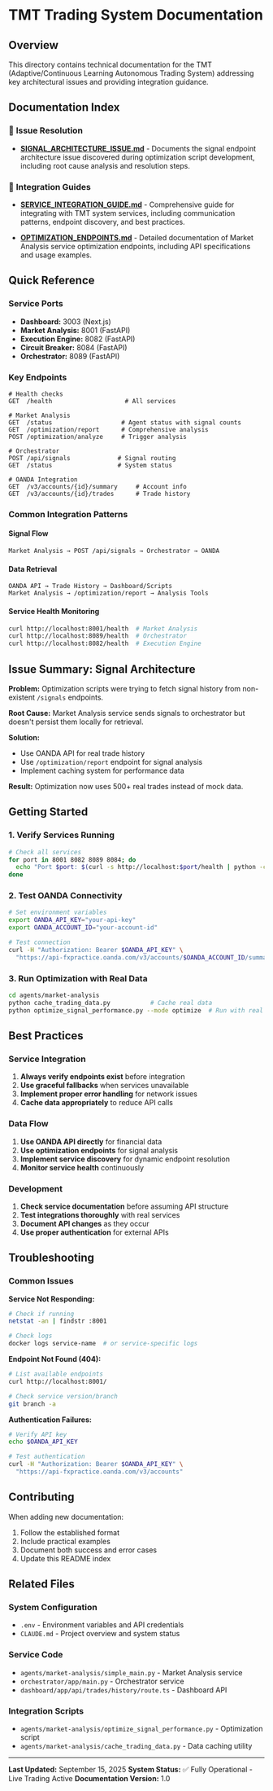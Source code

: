 # TMT Trading System Documentation

## Overview

This directory contains technical documentation for the TMT (Adaptive/Continuous Learning Autonomous Trading System) addressing key architectural issues and providing integration guidance.

## Documentation Index

### 🚨 **Issue Resolution**
- **[SIGNAL_ARCHITECTURE_ISSUE.md](SIGNAL_ARCHITECTURE_ISSUE.md)** - Documents the signal endpoint architecture issue discovered during optimization script development, including root cause analysis and resolution steps.

### 🔧 **Integration Guides**
- **[SERVICE_INTEGRATION_GUIDE.md](SERVICE_INTEGRATION_GUIDE.md)** - Comprehensive guide for integrating with TMT system services, including communication patterns, endpoint discovery, and best practices.

- **[OPTIMIZATION_ENDPOINTS.md](OPTIMIZATION_ENDPOINTS.md)** - Detailed documentation of Market Analysis service optimization endpoints, including API specifications and usage examples.

## Quick Reference

### Service Ports
- **Dashboard:** 3003 (Next.js)
- **Market Analysis:** 8001 (FastAPI)
- **Execution Engine:** 8082 (FastAPI)
- **Circuit Breaker:** 8084 (FastAPI)
- **Orchestrator:** 8089 (FastAPI)

### Key Endpoints
```
# Health checks
GET  /health                    # All services

# Market Analysis
GET  /status                   # Agent status with signal counts
GET  /optimization/report      # Comprehensive analysis
POST /optimization/analyze     # Trigger analysis

# Orchestrator
POST /api/signals             # Signal routing
GET  /status                  # System status

# OANDA Integration
GET  /v3/accounts/{id}/summary     # Account info
GET  /v3/accounts/{id}/trades      # Trade history
```

### Common Integration Patterns

#### Signal Flow
```
Market Analysis → POST /api/signals → Orchestrator → OANDA
```

#### Data Retrieval
```
OANDA API → Trade History → Dashboard/Scripts
Market Analysis → /optimization/report → Analysis Tools
```

#### Service Health Monitoring
```bash
curl http://localhost:8001/health  # Market Analysis
curl http://localhost:8089/health  # Orchestrator
curl http://localhost:8082/health  # Execution Engine
```

## Issue Summary: Signal Architecture

**Problem:** Optimization scripts were trying to fetch signal history from non-existent `/signals` endpoints.

**Root Cause:** Market Analysis service sends signals to orchestrator but doesn't persist them locally for retrieval.

**Solution:**
- Use OANDA API for real trade history
- Use `/optimization/report` endpoint for signal analysis
- Implement caching system for performance data

**Result:** Optimization now uses 500+ real trades instead of mock data.

## Getting Started

### 1. Verify Services Running
```bash
# Check all services
for port in 8001 8082 8089 8084; do
  echo "Port $port: $(curl -s http://localhost:$port/health | python -c "import sys,json; print(json.load(sys.stdin)['status'])" 2>/dev/null || echo 'Not responding')"
done
```

### 2. Test OANDA Connectivity
```bash
# Set environment variables
export OANDA_API_KEY="your-api-key"
export OANDA_ACCOUNT_ID="your-account-id"

# Test connection
curl -H "Authorization: Bearer $OANDA_API_KEY" \
  "https://api-fxpractice.oanda.com/v3/accounts/$OANDA_ACCOUNT_ID/summary"
```

### 3. Run Optimization with Real Data
```bash
cd agents/market-analysis
python cache_trading_data.py           # Cache real data
python optimize_signal_performance.py --mode optimize  # Run with real data
```

## Best Practices

### Service Integration
1. **Always verify endpoints exist** before integration
2. **Use graceful fallbacks** when services unavailable
3. **Implement proper error handling** for network issues
4. **Cache data appropriately** to reduce API calls

### Data Flow
1. **Use OANDA API directly** for financial data
2. **Use optimization endpoints** for signal analysis
3. **Implement service discovery** for dynamic endpoint resolution
4. **Monitor service health** continuously

### Development
1. **Check service documentation** before assuming API structure
2. **Test integrations thoroughly** with real services
3. **Document API changes** as they occur
4. **Use proper authentication** for external APIs

## Troubleshooting

### Common Issues

**Service Not Responding:**
```bash
# Check if running
netstat -an | findstr :8001

# Check logs
docker logs service-name  # or service-specific logs
```

**Endpoint Not Found (404):**
```bash
# List available endpoints
curl http://localhost:8001/

# Check service version/branch
git branch -a
```

**Authentication Failures:**
```bash
# Verify API key
echo $OANDA_API_KEY

# Test authentication
curl -H "Authorization: Bearer $OANDA_API_KEY" \
  "https://api-fxpractice.oanda.com/v3/accounts"
```

## Contributing

When adding new documentation:
1. Follow the established format
2. Include practical examples
3. Document both success and error cases
4. Update this README index

## Related Files

### System Configuration
- `.env` - Environment variables and API credentials
- `CLAUDE.md` - Project overview and system status

### Service Code
- `agents/market-analysis/simple_main.py` - Market Analysis service
- `orchestrator/app/main.py` - Orchestrator service
- `dashboard/app/api/trades/history/route.ts` - Dashboard API

### Integration Scripts
- `agents/market-analysis/optimize_signal_performance.py` - Optimization script
- `agents/market-analysis/cache_trading_data.py` - Data caching utility

---

**Last Updated:** September 15, 2025
**System Status:** ✅ Fully Operational - Live Trading Active
**Documentation Version:** 1.0